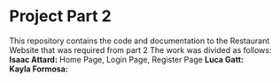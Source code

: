 # Project Part 2
This repository contains the code and documentation to the Restaurant Website that was required from part 2 
The work was divided as follows:
**Isaac Attard:** Home Page, Login Page, Register Page
**Luca Gatt:**    
**Kayla Formosa:**   
